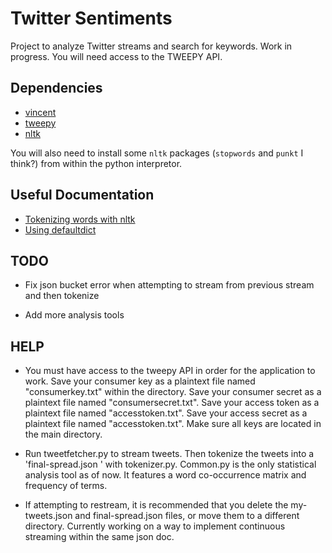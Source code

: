 # Twitter Sentiments

Project to analyze Twitter streams and search for keywords. Work in progress. You will need access to the TWEEPY API.

## Dependencies 
- [vincent](https://vincent.readthedocs.io/en/latest/#)
- [tweepy](https://github.com/tweepy/tweepy)
- [nltk](https://github.com/nltk/nltk)

You will also need to install some `nltk` packages (`stopwords` and `punkt` I think?) from within the python interpretor. 

## Useful Documentation
- [Tokenizing words with nltk](https://pythonspot.com/tokenizing-words-and-sentences-with-nltk/)
- [Using defaultdict](https://medium.com/swlh/python-collections-defaultdict-dictionary-with-default-values-and-automatic-keys-305540540d2a)

## TODO

- Fix json bucket error when attempting to stream from previous stream and then tokenize

- Add more analysis tools

## HELP

- You must have access to the tweepy API in order for the application to work. Save your consumer key as a plaintext file named "consumerkey.txt" within the directory. Save your consumer secret as a plaintext file named "consumersecret.txt". Save your access token as a plaintext file named "accesstoken.txt". Save your access secret as a plaintext file named "accesstoken.txt". Make sure all keys are located in the main directory. 

- Run tweetfetcher.py to stream tweets. Then tokenize the tweets into a 'final-spread.json ' with tokenizer.py. Common.py is the only statistical analysis tool as of now. It features a word co-occurrence matrix and frequency of terms. 

- If attempting to restream, it is recommended that you delete the my-tweets.json and final-spread.json files, or move them to a different directory. Currently working on a way to implement continuous streaming within the same json doc. 
